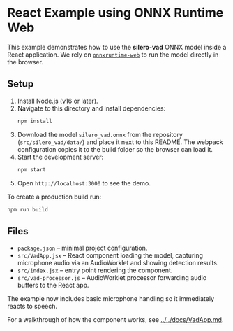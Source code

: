 # React Example using ONNX Runtime Web

This example demonstrates how to use the **silero-vad** ONNX model inside a React application. We rely on [`onnxruntime-web`](https://www.npmjs.com/package/onnxruntime-web) to run the model directly in the browser.

## Setup

1. Install Node.js (v16 or later).
2. Navigate to this directory and install dependencies:
   ```bash
   npm install
   ```
3. Download the model `silero_vad.onnx` from the repository (`src/silero_vad/data/`)
   and place it next to this README. The webpack configuration copies it to the
   build folder so the browser can load it.
4. Start the development server:
   ```bash
   npm start
   ```
5. Open `http://localhost:3000` to see the demo.

To create a production build run:
```bash
npm run build
```

## Files

- `package.json` – minimal project configuration.
- `src/VadApp.jsx` – React component loading the model, capturing microphone audio via an AudioWorklet and showing detection results.
- `src/index.jsx` – entry point rendering the component.
- `src/vad-processor.js` – AudioWorklet processor forwarding audio buffers to the React app.

The example now includes basic microphone handling so it immediately reacts to speech.

For a walkthrough of how the component works, see [../../docs/VadApp.md](../../docs/VadApp.md).
